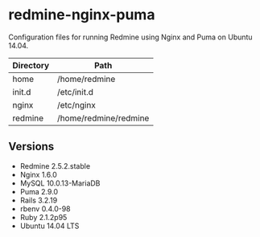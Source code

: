 redmine-nginx-puma
==================
Configuration files for running Redmine using Nginx and Puma on Ubuntu 14.04.

Directory | Path
--- | ---
home | /home/redmine
init.d | /etc/init.d
nginx | /etc/nginx
redmine | /home/redmine/redmine

## Versions
* Redmine 2.5.2.stable
* Nginx 1.6.0
* MySQL 10.0.13-MariaDB
* Puma 2.9.0
* Rails 3.2.19
* rbenv 0.4.0-98
* Ruby 2.1.2p95
* Ubuntu 14.04 LTS
